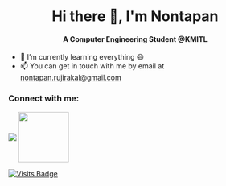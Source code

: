 <h1 align="center">
 Hi there 👋, I'm Nontapan
</h1>

<h4 align="center">
 A Computer Engineering Student @KMITL
</h4>

- 🌱 I’m currently learning everything 😄
- 📫 You can get in touch with me by email at nontapan.rujirakal@gmail.com

<h3 align="left">Connect with me:</h3>
<!-- <a href="https://www.linkedin.com/in/nontapan-rujirakal" target="blank"><img align="center" src="/imgs/LinkedIn_logo_initials.png" alt="nontapan-rujirakal" width="40"/></a>
<a href="https://medium.com/@nontapan" target="blank"><img align="center" src="/imgs/medium_logo.png" alt="@nontapan" width="40"/></a>
<a href="https://www.hackerrank.com/@n115p" target="blank"><img align="center" src="/imgs/hackerrank_logo.png" alt="@n115p" width="40" /></a>
</p> -->

<a href="https://www.linkedin.com/in/nontapan-rujirakal" target="blank"><img align="center" src="https://img.shields.io/badge/LinkedIn-0077B5?style=for-the-badge&logo=linkedin&logoColor=white"></a>
<a href="https://medium.com/@nontapan" target="blank"><img align="center" src="https://img.shields.io/badge/Medium-12100E?style=for-the-badge&logo=medium&logoColor=white" width="100"></a>
<!-- <a href="https://www.hackerrank.com/@n115p" target="blank"><img align="center" src="https://img.shields.io/badge/-Hackerrank-2EC866?style=for-the-badge&logo=HackerRank&logoColor=white"></a> -->

[![Visits Badge](https://badges.pufler.dev/visits/nontapanr/nontapanr)](https://badges.pufler.dev)

<!-- 
![Nontapanr's GitHub stats](https://github-readme-stats.vercel.app/api?username=nontapanr&theme=nightowl&show_icons=true)
![Nontapanr's GitHub stats](https://github-readme-stats.vercel.app/api/top-langs?username=nontapanr&show_icons=true&locale=en&layout=compact&theme=nightowl)   
 -->
 
<!--
**nontapanr/nontapanr** is a ✨ _special_ ✨ repository because its `README.md` (this file) appears on your GitHub profile.

Here are some ideas to get you started:

- 🔭 I’m currently working on ...
- 🌱 I’m currently learning ...
- 👯 I’m looking to collaborate on ...
- 🤔 I’m looking for help with ...
- 💬 Ask me about ...
- 📫 How to reach me: ...
- 😄 Pronouns: ...
- ⚡ Fun fact: ...
-->
